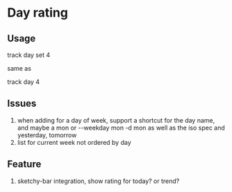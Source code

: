 # Day rating

## Usage 

track day set 4

same as

track day 4


## Issues

1. when adding for a day of week, support a shortcut for the day name, and maybe a mon or --weekday mon -d mon as well as the iso spec and yesterday, tomorrow
2. list for current week not ordered by day

## Feature
1. sketchy-bar integration, show rating for today? or trend?

